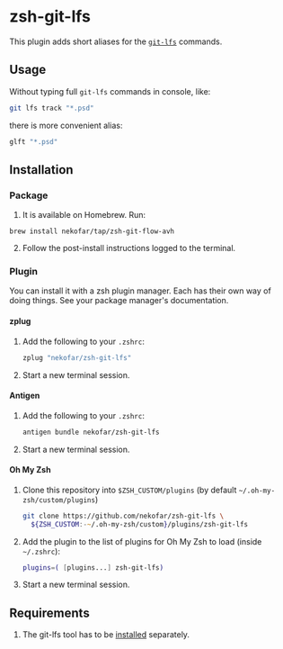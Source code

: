 # zsh-git-lfs

This plugin adds short aliases for the [`git-lfs`](https://github.com/git-lfs/git-lfs) commands.

## Usage

Without typing full `git-lfs` commands in console, like:

   ```zsh
   git lfs track "*.psd"
   ```

there is more convenient alias:

   ```zsh
   glft "*.psd" 
   ```

## Installation

### Package

1. It is available on Homebrew. Run:

  ```
  brew install nekofar/tap/zsh-git-flow-avh
  ```

2. Follow the post-install instructions logged to the terminal.


### Plugin
You can install it with a zsh plugin manager. Each has their own way of doing things. See your package manager's documentation.

#### zplug

1. Add the following to your `.zshrc`:

   ```zsh
   zplug "nekofar/zsh-git-lfs"
   ```

2. Start a new terminal session.

#### Antigen

1. Add the following to your `.zshrc`:

   ```zsh
   antigen bundle nekofar/zsh-git-lfs
   ```

2. Start a new terminal session.

#### Oh My Zsh

1. Clone this repository into `$ZSH_CUSTOM/plugins` (by default `~/.oh-my-zsh/custom/plugins`)

   ```zsh
   git clone https://github.com/nekofar/zsh-git-lfs \
     ${ZSH_CUSTOM:-~/.oh-my-zsh/custom}/plugins/zsh-git-lfs
   ```

2. Add the plugin to the list of plugins for Oh My Zsh to load (inside `~/.zshrc`):

   ```zsh
   plugins=( [plugins...] zsh-git-lfs)
   ```

3. Start a new terminal session.

## Requirements

1. The git-lfs tool has to be [installed](https://github.com/git-lfs/git-lfs#installing)
   separately.
